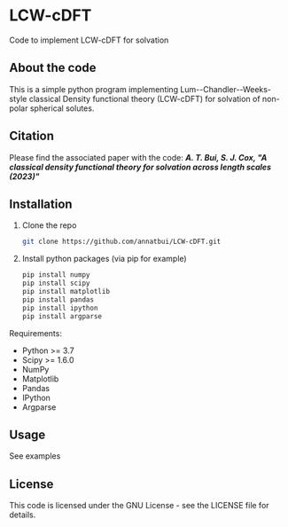 # LCW-cDFT

Code to implement LCW-cDFT for solvation

## About the code

This is a simple python program implementing Lum--Chandler--Weeks-style classical Density functional theory (LCW-cDFT) for solvation of non-polar spherical solutes.

## Citation

Please find the associated paper with the code:
***A. T. Bui, S. J. Cox, "A classical density functional theory for solvation across length scales (2023)"***

## Installation

1. Clone the repo
   ```sh
   git clone https://github.com/annatbui/LCW-cDFT.git
   ```
2. Install python packages (via pip for example)
   ```sh
   pip install numpy
   pip install scipy
   pip install matplotlib
   pip install pandas
   pip install ipython
   pip install argparse
   ```

Requirements:
- Python >= 3.7
- Scipy >= 1.6.0
- NumPy
- Matplotlib
- Pandas
- IPython
- Argparse

## Usage

See examples

## License

This code is licensed under the GNU License - see the LICENSE file for details.
